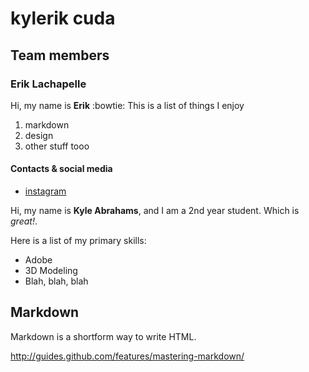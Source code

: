 # kylerik cuda

## Team members

### Erik Lachapelle

Hi, my name is __Erik__ :bowtie:
This is a list of things I enjoy
1. markdown
2. design
3. other stuff tooo

#### Contacts & social media
* [instagram](https://www.instagram.com/eriklachapelle/)

Hi, my name is **Kyle Abrahams**, and I am a 2nd year student. Which is *great!*.

Here is a list of my primary skills:

* Adobe
* 3D Modeling
* Blah, blah, blah

## Markdown

Markdown is a shortform way to write HTML.



http://guides.github.com/features/mastering-markdown/
